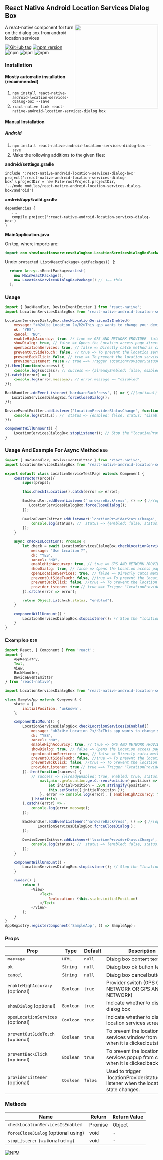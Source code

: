 ## React Native Android Location Services Dialog Box
<img width="274px" align="right" src="https://raw.githubusercontent.com/webyonet/react-native-android-location-services-dialog-box/master/demo.gif" />

A react-native component for turn on the dialog box from android location services


[![GitHub tag](https://img.shields.io/github/tag/webyonet/react-native-android-location-services-dialog-box.svg)](https://github.com/webyonet/react-native-android-location-services-dialog-box)
[![npm version](https://badge.fury.io/js/react-native-android-location-services-dialog-box.svg)](https://badge.fury.io/js/react-native-android-location-services-dialog-box)
![npm](https://img.shields.io/npm/dm/react-native-android-location-services-dialog-box.svg)
![npm](https://img.shields.io/npm/dt/react-native-android-location-services-dialog-box.svg)
![npm](https://img.shields.io/npm/l/react-native-android-location-services-dialog-box.svg)

### Installation

#### Mostly automatic installation (recommended)

1. `npm install react-native-android-location-services-dialog-box --save`
2. `react-native link react-native-android-location-services-dialog-box`

#### Manual Installation

##### Android

1. `npm install react-native-android-location-services-dialog-box --save`
2. Make the following additions to the given files:

**android/settings.gradle**

```
include ':react-native-android-location-services-dialog-box'
project(':react-native-android-location-services-dialog-box').projectDir = new File(rootProject.projectDir, '../node_modules/react-native-android-location-services-dialog-box/android')
```

**android/app/build.gradle**

```
dependencies {
   ...
   compile project(':react-native-android-location-services-dialog-box')
}
```

**MainApplication.java**

On top, where imports are:
```java
import com.showlocationservicesdialogbox.LocationServicesDialogBoxPackage;
```

Under `protected List<ReactPackage> getPackages() {`:  
```java
  return Arrays.<ReactPackage>asList(
    new MainReactPackage(),
    new LocationServicesDialogBoxPackage() // <== this
  );
```

### Usage

```javascript
import { BackHandler, DeviceEventEmitter } from 'react-native';
import LocationServicesDialogBox from "react-native-android-location-services-dialog-box";

LocationServicesDialogBox.checkLocationServicesIsEnabled({
    message: "<h2>Use Location ?</h2>This app wants to change your device settings:<br/><br/>Use GPS, Wi-Fi, and cell network for location<br/><br/><a href='#'>Learn more</a>",
    ok: "YES",
    cancel: "NO",
    enableHighAccuracy: true, // true => GPS AND NETWORK PROVIDER, false => GPS OR NETWORK PROVIDER
    showDialog: true, // false => Opens the Location access page directly
    openLocationServices: true, // false => Directly catch method is called if location services are turned off
    preventOutSideTouch: false, // true => To prevent the location services window from closing when it is clicked outside
    preventBackClick: false, // true => To prevent the location services popup from closing when it is clicked back button
    providerListener: false // true ==> Trigger locationProviderStatusChange listener when the location state changes
}).then(function(success) {
    console.log(success); // success => {alreadyEnabled: false, enabled: true, status: "enabled"}
}).catch((error) => {
    console.log(error.message); // error.message => "disabled"
});

BackHandler.addEventListener('hardwareBackPress', () => { //(optional) you can use it if you need it
   LocationServicesDialogBox.forceCloseDialog();
});

DeviceEventEmitter.addListener('locationProviderStatusChange', function(status) { // only trigger when "providerListener" is enabled
    console.log(status); //  status => {enabled: false, status: "disabled"} or {enabled: true, status: "enabled"}
});

componentWillUnmount() {
    LocationServicesDialogBox.stopListener(); // Stop the "locationProviderStatusChange" listener
}
```

### Usage And Example For Async Method `ES6`

```javascript
import { BackHandler, DeviceEventEmitter } from 'react-native';
import LocationServicesDialogBox from "react-native-android-location-services-dialog-box";

export default class LocationServiceTestPage extends Component {
    constructor(props){
        super(props);
        
        this.checkIsLocation().catch(error => error);
        
        BackHandler.addEventListener('hardwareBackPress', () => { //(optional) you can use it if you need it
           LocationServicesDialogBox.forceCloseDialog();
        });
        
        DeviceEventEmitter.addListener('locationProviderStatusChange', function(status) { // only trigger when "providerListener" is enabled
            console.log(status); //  status => {enabled: false, status: "disabled"} or {enabled: true, status: "enabled"}
        });
    }
    
    async checkIsLocation():Promise {
        let check = await LocationServicesDialogBox.checkLocationServicesIsEnabled({
            message: "Use Location ?",
            ok: "YES",
            cancel: "NO",
            enableHighAccuracy: true, // true => GPS AND NETWORK PROVIDER, false => GPS OR NETWORK PROVIDER
            showDialog: true, // false => Opens the Location access page directly
            openLocationServices: true, // false => Directly catch method is called if location services are turned off
            preventOutSideTouch: false, //true => To prevent the location services window from closing when it is clicked outside
            preventBackClick: false, //true => To prevent the location services popup from closing when it is clicked back button
            providerListener: true // true ==> Trigger "locationProviderStatusChange" listener when the location state changes
        }).catch(error => error);

        return Object.is(check.status, "enabled");
    }
    
    componentWillUnmount() {
        LocationServicesDialogBox.stopListener(); // Stop the "locationProviderStatusChange" listener
    }   
}
```

### Examples `ES6`
```javascript
import React, { Component } from 'react';
import {
    AppRegistry,
    Text,
    View,
    BackHandler,
    DeviceEventEmitter
} from 'react-native';

import LocationServicesDialogBox from "react-native-android-location-services-dialog-box";

class SampleApp extends Component {
    state = {
        initialPosition: 'unknown',
    };

    componentDidMount() {
        LocationServicesDialogBox.checkLocationServicesIsEnabled({
            message: "<h2>Use Location ?</h2>This app wants to change your device settings:<br/><br/>Use GPS, Wi-Fi, and cell network for location<br/><br/><a href='#'>Learn more</a>",
            ok: "YES",
            cancel: "NO",
            enableHighAccuracy: true, // true => GPS AND NETWORK PROVIDER, false => GPS OR NETWORK PROVIDER
            showDialog: true, // false => Opens the Location access page directly
            openLocationServices: true, // false => Directly catch method is called if location services are turned off
            preventOutSideTouch: false, //true => To prevent the location services popup from closing when it is clicked outside
            preventBackClick: false, //true => To prevent the location services popup from closing when it is clicked back button
            providerListener: true // true ==> Trigger "locationProviderStatusChange" listener when the location state changes
        }).then(function(success) {
            // success => {alreadyEnabled: true, enabled: true, status: "enabled"} 
                navigator.geolocation.getCurrentPosition((position) => {
                    let initialPosition = JSON.stringify(position);
                    this.setState({ initialPosition });
                }, error => console.log(error), { enableHighAccuracy: false, timeout: 20000, maximumAge: 1000 });
            }.bind(this)
        ).catch((error) => {
            console.log(error.message);
        });
        
        BackHandler.addEventListener('hardwareBackPress', () => { //(optional) you can use it if you need it
               LocationServicesDialogBox.forceCloseDialog();
        });
        
        DeviceEventEmitter.addListener('locationProviderStatusChange', function(status) { // only trigger when "providerListener" is enabled
            console.log(status); //  status => {enabled: false, status: "disabled"} or {enabled: true, status: "enabled"}
        });
    }
    
    componentWillUnmount() {
        LocationServicesDialogBox.stopListener(); // Stop the "locationProviderStatusChange" listener
    } 

    render() {
        return (
            <View>
                <Text>
                    Geolocation: {this.state.initialPosition}
                </Text>
            </View>
        );
    }
}
AppRegistry.registerComponent('SampleApp', () => SampleApp);
```

### Props

| Prop                              | Type        | Default     | Description                                                                              |
|-----------------------------------|-------------|-------------|------------------------------------------------------------------------------------------|
|`message`                          |`HTML`       |`null`       |Dialog box content text                                                                   |
|`ok`                               |`String`     |`null`       |Dialog box ok button text                                                                 |
|`cancel`                           |`String`     |`null`       |Dialog box cancel button text                                                             |
|`enableHighAccuracy` (optional)    |`Boolean`    |`true`       |Provider switch (GPS OR NETWORK OR GPS AND NETWORK)                                       |
|`showDialog` (optional)            |`Boolean`    |`true`       |Indicate whether to display the dialog box                                                |
|`openLocationServices` (optional)  |`Boolean`    |`true`       |Indicate whether to display the location services screen                                  |
|`preventOutSideTouch` (optional)   |`Boolean`    |`true`       |To prevent the location services window from closing when it is clicked outside           |
|`preventBackClick` (optional)      |`Boolean`    |`true`       |To prevent the location services popup from closing when it is clicked back button        |
|`providerListener` (optional)      |`Boolean`    |`false`      |Used to trigger `locationProviderStatusChange listener when the location state changes.  |

### Methods

| Name                               | Return             | Return Value     |
|------------------------------------|--------------------|------------------|
|`checkLocationServicesIsEnabled`    | Promise            | Object           |
|`forceCloseDialog` (optional using) | void               | -                |
|`stopListener` (optional using)     | void               | -                |


[![NPM](https://nodei.co/npm/react-native-android-location-services-dialog-box.png?downloads=true&downloadRank=true&stars=true)](https://nodei.co/npm/react-native-android-location-services-dialog-box/)
